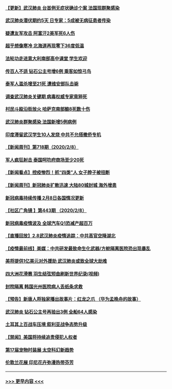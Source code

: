 #### [【更新】武汉肺炎 台首例无症状确诊个案 法国现群聚感染](../pages/prog202/a102770740.md?t=02092244) 
#### [武汉肺炎潜伏期约5天 日专家：5成被无病征患者传染](../pages/prog202/a102773145.md?t=02092244) 
#### [疑遭友军攻击 阿富汗2美军死6人伤](../pages/prog202/a102773140.md?t=02092244) 
#### [超乎想像寒冷 北海道再现零下36度低温](../pages/prog202/a102773122.md?t=02092244) 
#### [法轮功走进意大利南部高中课堂 学生欢迎](../pages/prog202/a102773105.md?t=02092244) 
#### [传百人不适 钻石公主号增6例 乘客如惊弓鸟](../pages/prog202/a102773051.md?t=02092244) 
#### [泰军人滥杀增至21死 遭维安部队击毙](../pages/prog202/a102772913.md?t=02092244) 
#### [调查武汉肺炎关键期 病毒权威专家竟猝死](../pages/prog202/a102773033.md?t=02092244) 
#### [村民斗殴沿街放火 哈萨克南部酿8死数十伤](../pages/prog202/a102772980.md?t=02092244) 
#### [武汉肺炎群聚感染 法国新增5例病例](../pages/prog202/a102772957.md?t=02092244) 
#### [印度滞留武汉学生10人发烧 中共不允搭撤侨专机](../pages/prog202/a102772946.md?t=02092244) 
#### [【新闻周刊】第718期（2020/2/8）](../pages/prog202/a102772921.md?t=02092244) 
#### [军人疯狂射击 泰国呵叻府商场至少20死](../pages/prog202/a102772833.md?t=02092244) 
#### [【新闻看点】控疫惨烈！抓“四类”人 女子脖子被扭断](../pages/prog202/a102772896.md?t=02092244) 
#### [【新闻周刊】新冠肺炎扩散迅速 大陆80城封城 海外增患](../pages/prog202/a102772852.md?t=02092244) 
#### [新冠病毒持续传播 2月8日各国情况更新](../pages/prog202/a102772826.md?t=02092244) 
#### [【社区广角镜  】第443期  （2020/2/8）](../pages/prog202/a102772736.md?t=02092244) 
#### [新冠病毒疫情波及 全球汽车Q1恐减产超百万](../pages/prog202/a102772695.md?t=02092244) 
#### [【直播回放】2.8武汉肺炎疫情追踪：中共高官空降湖北](../pages/prog202/a102772618.md?t=02092244) 
#### [【疫情最前线】美媒：中共研发最致命生化武器/方舱隔离医院恐出现暴乱](../pages/prog202/a102772439.md?t=02092244) 
#### [美将提供1亿美元对外援助 武汉肺炎或致全球大劫难](../pages/prog202/a102772361.md?t=02092244) 
#### [四大洲花滑赛 羽生结弦短曲刷新世界纪录(视频)](../pages/prog202/a102772341.md?t=02092244) 
#### [封院隔离 韩国光州医院病人丢纸条求救](../pages/prog202/a102772282.md?t=02092244) 
#### [【预告】新唐人将独家播出故事片：红龙之爪 （华为孟晚舟的故事）](../pages/prog202/a102767728.md?t=02092244) 
#### [武汉肺炎 钻石公主号再验出3例 全船64人感染](../pages/prog202/a102771726.md?t=02092244) 
#### [土耳其上百战车压境 叙利亚战争态势升级](../pages/prog202/a102772132.md?t=02092244) 
#### [【禁闻】美国将持续追责侵犯人权者](../pages/prog202/a102772042.md?t=02092244) 
#### [第17届宠物时装展 太空科幻新趋势](../pages/prog202/a102772033.md?t=02092244) 
#### [伦敦兰花展 印尼花卉弥漫热带芬芳](../pages/prog202/a102772026.md?t=02092244) 

----
#### [ >>> 更早内容 <<< ](../indexes/prog202-earlier.md)
